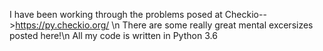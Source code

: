 I have been working through the problems posed at Checkio-->https://py.checkio.org/ \n
There are some really great mental excersizes posted here!\n
All my code is written in Python 3.6
